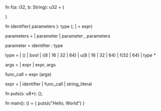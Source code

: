 fn f(a: i32, b: String): u32 = {

}

fn identifier( parameters ): type (; | = expr)

parameters = | parameter | parameter , parameters

parameter = identifier : type

type = 
| ()
| bool
| i(8 | 16 | 32 | 64)
| u(8 | 16 | 32 | 64)
| f(32 | 64)
| type *

args = | expr | expr, args

func_call = expr (args)

expr = 
| identifier
| func_call
| string_literal


fn puts(s: u8*): ();

fn main(): () = {
    puts(c"Hello, World")
}